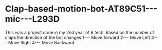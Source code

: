 # Clap-based-motion-bot-AT89C51---mic---L293D
This was a project done in my 2nd year of B tech. 
Based on the number of claps the direction of the bot changes
1--- Move forward
2--- Move Left
3--- Move Right
4--- Move Backward

